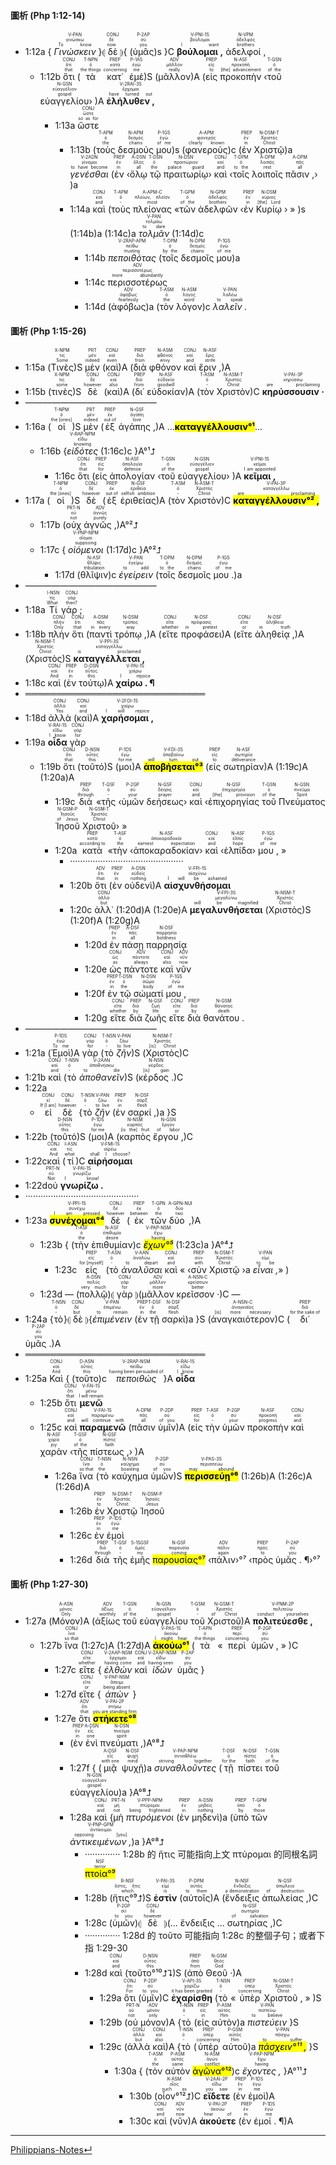 #### 圖析 (Php 1:12-14)
- <rt>1:12a</rt> { <RUBY><ruby><ruby><em>Γινώσκειν</em><rt>To know</rt></ruby><rt>γινώσκω</rt></ruby><rt>V-PAN</rt></RUBY> }⦇ <RUBY><ruby><ruby>δὲ<rt>now</rt></ruby><rt>δέ</rt></ruby><rt>CONJ</rt></RUBY> ⦈{ (<RUBY><ruby><ruby>ὑμᾶς<rt>you</rt></ruby><rt>σύ</rt></ruby><rt>P-2AP</rt></RUBY>)s }C <RUBY><ruby><ruby><strong>βούλομαι ,</strong><rt>I want</rt></ruby><rt>βούλομαι</rt></ruby><rt>V-PNI-1S</rt></RUBY> <RUBY><ruby><ruby>ἀδελφοί ,<rt>brothers</rt></ruby><rt>ἀδελφός</rt></ruby><rt>N-VPM</rt></RUBY> 
	- <rt>1:12b</rt> <RUBY><ruby><ruby>ὅτι<rt>that</rt></ruby><rt>ὅτι</rt></ruby><rt>CONJ</rt></RUBY> (<RUBY><ruby><ruby>τὰ<rt>the things</rt></ruby><rt>ὁ</rt></ruby><rt>T-NPN</rt></RUBY> <RUBY><ruby><ruby>κατ᾽<rt>concerning</rt></ruby><rt>κατά</rt></ruby><rt>PREP</rt></RUBY> <RUBY><ruby><ruby>ἐμὲ<rt>me</rt></ruby><rt>ἐγώ</rt></ruby><rt>P-1AS</rt></RUBY>)S (<RUBY><ruby><ruby>μᾶλλον<rt>really</rt></ruby><rt>μᾶλλον</rt></ruby><rt>ADV</rt></RUBY>)A (<RUBY><ruby><ruby>εἰς<rt>to</rt></ruby><rt>εἰς</rt></ruby><rt>PREP</rt></RUBY> <RUBY><ruby><ruby>προκοπὴν<rt>[the] advancement</rt></ruby><rt>προκοπή</rt></ruby><rt>N-ASF</rt></RUBY> ‹<RUBY><ruby><ruby>τοῦ<rt>of the</rt></ruby><rt>ὁ</rt></ruby><rt>T-GSN</rt></RUBY> <RUBY><ruby><ruby>εὐαγγελίου<rt>gospel</rt></ruby><rt>εὐαγγέλιον</rt></ruby><rt>N-GSN</rt></RUBY>› )A <RUBY><ruby><ruby><strong>ἐλήλυθεν ,</strong><rt>have turned out</rt></ruby><rt>ἔρχομαι</rt></ruby><rt>V-2RAI-3S</rt></RUBY> 
		- <rt>1:13a</rt> <RUBY><ruby><ruby>ὥστε<rt>so as for</rt></ruby><rt>ὥστε</rt></ruby><rt>CONJ</rt></RUBY> 
			- <rt>1:13b</rt> (<RUBY><ruby><ruby>τοὺς<rt>the</rt></ruby><rt>ὁ</rt></ruby><rt>T-APM</rt></RUBY> <RUBY><ruby><ruby>δεσμούς<rt>chains</rt></ruby><rt>δεσμός</rt></ruby><rt>N-APM</rt></RUBY> <RUBY><ruby><ruby>μου<rt>of me</rt></ruby><rt>ἐγώ</rt></ruby><rt>P-1GS</rt></RUBY>)s (<RUBY><ruby><ruby>φανεροὺς<rt>clearly known</rt></ruby><rt>φανερός</rt></ruby><rt>A-APM</rt></RUBY>)c (<RUBY><ruby><ruby>ἐν<rt>in</rt></ruby><rt>ἐν</rt></ruby><rt>PREP</rt></RUBY> <RUBY><ruby><ruby>Χριστῷ<rt>Christ</rt></ruby><rt>Χριστός</rt></ruby><rt>N-DSM-T</rt></RUBY>)a <RUBY><ruby><ruby><em>γενέσθαι</em><rt>to have become</rt></ruby><rt>γίνομαι</rt></ruby><rt>V-2ADN</rt></RUBY> (<RUBY><ruby><ruby>ἐν<rt>in</rt></ruby><rt>ἐν</rt></ruby><rt>PREP</rt></RUBY> ‹<RUBY><ruby><ruby>ὅλῳ<rt>all</rt></ruby><rt>ὅλος</rt></ruby><rt>A-DSN</rt></RUBY> <RUBY><ruby><ruby>τῷ<rt>the</rt></ruby><rt>ὁ</rt></ruby><rt>T-DSN</rt></RUBY> <RUBY><ruby><ruby>πραιτωρίῳ<rt>palace guard</rt></ruby><rt>πραιτώριον</rt></ruby><rt>N-DSN</rt></RUBY>› <RUBY><ruby><ruby>καὶ<rt>and</rt></ruby><rt>καί</rt></ruby><rt>CONJ</rt></RUBY> ‹<RUBY><ruby><ruby>τοῖς<rt>to the</rt></ruby><rt>ὁ</rt></ruby><rt>T-DPM</rt></RUBY> <RUBY><ruby><ruby>λοιποῖς<rt>rest</rt></ruby><rt>λοιπός</rt></ruby><rt>A-DPM</rt></RUBY> <RUBY><ruby><ruby>πᾶσιν ,<rt>all</rt></ruby><rt>πᾶς</rt></ruby><rt>A-DPM</rt></RUBY>› )a
			- <rt>1:14a</rt> <RUBY><ruby><ruby>καὶ<rt>and</rt></ruby><rt>καί</rt></ruby><rt>CONJ</rt></RUBY> (<RUBY><ruby><ruby>τοὺς<rt>-</rt></ruby><rt>ὁ</rt></ruby><rt>T-APM</rt></RUBY> <RUBY><ruby><ruby>πλείονας<rt>most</rt></ruby><rt>πλείων, πλεῖον</rt></ruby><rt>A-APM-C</rt></RUBY> «<RUBY><ruby><ruby>τῶν<rt>of the</rt></ruby><rt>ὁ</rt></ruby><rt>T-GPM</rt></RUBY> <RUBY><ruby><ruby>ἀδελφῶν<rt>brothers</rt></ruby><rt>ἀδελφός</rt></ruby><rt>N-GPM</rt></RUBY> ‹<RUBY><ruby><ruby>ἐν<rt>in</rt></ruby><rt>ἐν</rt></ruby><rt>PREP</rt></RUBY> <RUBY><ruby><ruby>Κυρίῳ<rt>[the] Lord</rt></ruby><rt>κύριος</rt></ruby><rt>N-DSM</rt></RUBY> › » )s (<rt>1:14b</rt>)a (<rt>1:14c</rt>)a <RUBY><ruby><ruby><em>τολμᾶν</em><rt>to dare</rt></ruby><rt>τολμάω</rt></ruby><rt>V-PAN</rt></RUBY> (<rt>1:14d</rt>)c
				- <rt>1:14b</rt> <RUBY><ruby><ruby><em>πεποιθότας</em><rt>trusting</rt></ruby><rt>πείθω</rt></ruby><rt>V-2RAP-APM</rt></RUBY> (<RUBY><ruby><ruby>τοῖς<rt>by the</rt></ruby><rt>ὁ</rt></ruby><rt>T-DPM</rt></RUBY> <RUBY><ruby><ruby>δεσμοῖς<rt>chains</rt></ruby><rt>δεσμός</rt></ruby><rt>N-DPM</rt></RUBY> <RUBY><ruby><ruby>μου<rt>of me</rt></ruby><rt>ἐγώ</rt></ruby><rt>P-1GS</rt></RUBY>)a
				- <rt>1:14c</rt> <RUBY><ruby><ruby>περισσοτέρως<rt>more abundantly</rt></ruby><rt>περισσοτέρως</rt></ruby><rt>ADV</rt></RUBY>
				- <rt>1:14d</rt> (<RUBY><ruby><ruby>ἀφόβως<rt>fearlessly</rt></ruby><rt>ἀφόβως</rt></ruby><rt>ADV</rt></RUBY>)a (<RUBY><ruby><ruby>τὸν<rt>the</rt></ruby><rt>ὁ</rt></ruby><rt>T-ASM</rt></RUBY> <RUBY><ruby><ruby>λόγον<rt>word</rt></ruby><rt>λόγος</rt></ruby><rt>N-ASM</rt></RUBY>)c <RUBY><ruby><ruby><em>λαλεῖν .</em><rt>to speak</rt></ruby><rt>λαλέω</rt></ruby><rt>V-PAN</rt></RUBY>

#### 圖析 (Php 1:15-26)

- <rt>1:15a</rt> (<RUBY><ruby><ruby>Τινὲς<rt>Some</rt></ruby><rt>τις</rt></ruby><rt>X-NPM</rt></RUBY>)S <RUBY><ruby><ruby>μὲν<rt>indeed</rt></ruby><rt>μέν</rt></ruby><rt>PRT</rt></RUBY> (<RUBY><ruby><ruby>καὶ<rt>even</rt></ruby><rt>καί</rt></ruby><rt>CONJ</rt></RUBY>)A (<RUBY><ruby><ruby>διὰ<rt>from</rt></ruby><rt>διά</rt></ruby><rt>PREP</rt></RUBY> <RUBY><ruby><ruby>φθόνον<rt>envy</rt></ruby><rt>φθόνος</rt></ruby><rt>N-ASM</rt></RUBY> <RUBY><ruby><ruby>καὶ<rt>and</rt></ruby><rt>καί</rt></ruby><rt>CONJ</rt></RUBY> <RUBY><ruby><ruby>ἔριν ,<rt>strife</rt></ruby><rt>ἔρις</rt></ruby><rt>N-ASF</rt></RUBY>)A 
- <rt>1:15b</rt> (<RUBY><ruby><ruby>τινὲς<rt>some</rt></ruby><rt>τις</rt></ruby><rt>X-NPM</rt></RUBY>)S <RUBY><ruby><ruby>δὲ<rt>however</rt></ruby><rt>δέ</rt></ruby><rt>CONJ</rt></RUBY> (<RUBY><ruby><ruby>καὶ<rt>also</rt></ruby><rt>καί</rt></ruby><rt>CONJ</rt></RUBY>)A (<RUBY><ruby><ruby>δι᾽<rt>from</rt></ruby><rt>διά</rt></ruby><rt>PREP</rt></RUBY> <RUBY><ruby><ruby>εὐδοκίαν<rt>goodwill</rt></ruby><rt>εὐδοκία</rt></ruby><rt>N-ASF</rt></RUBY>)A (<RUBY><ruby><ruby>τὸν<rt>-</rt></ruby><rt>ὁ</rt></ruby><rt>T-ASM</rt></RUBY> <RUBY><ruby><ruby>Χριστὸν<rt>Christ</rt></ruby><rt>Χριστός</rt></ruby><rt>N-ASM-T</rt></RUBY>)C <RUBY><ruby><ruby><strong>κηρύσσουσιν ·</strong><rt>are proclaiming</rt></ruby><rt>κηρύσσω</rt></ruby><rt>V-PAI-3P</rt></RUBY> 
- ———————————————
- <rt>1:16a</rt> (<RUBY><ruby><ruby>οἱ<rt>the [ones]</rt></ruby><rt>ὁ</rt></ruby><rt>T-NPM</rt></RUBY>)S <RUBY><ruby><ruby>μὲν<rt>indeed</rt></ruby><rt>μέν</rt></ruby><rt>PRT</rt></RUBY> (<RUBY><ruby><ruby>ἐξ<rt>out of</rt></ruby><rt>ἐκ</rt></ruby><rt>PREP</rt></RUBY> <RUBY><ruby><ruby>ἀγάπης ,<rt>love</rt></ruby><rt>ἀγάπη</rt></ruby><rt>N-GSF</rt></RUBY>)A ...<mark>**καταγγέλλουσιν°¹**</mark>...
	- <rt>1:16b</rt> {<RUBY><ruby><ruby><em>εἰδότες</em><rt>knowing</rt></ruby><rt>εἴδω</rt></ruby><rt>V-RAP-NPM</rt></RUBY> (<rt>1:16c</rt>)c }A°¹⮥
		- <rt>1:16c</rt> <RUBY><ruby><ruby>ὅτι<rt>that</rt></ruby><rt>ὅτι</rt></ruby><rt>CONJ</rt></RUBY> (<RUBY><ruby><ruby>εἰς<rt>for</rt></ruby><rt>εἰς</rt></ruby><rt>PREP</rt></RUBY> <RUBY><ruby><ruby>ἀπολογίαν<rt>defense</rt></ruby><rt>ἀπολογία</rt></ruby><rt>N-ASF</rt></RUBY> ‹<RUBY><ruby><ruby>τοῦ<rt>of the</rt></ruby><rt>ὁ</rt></ruby><rt>T-GSN</rt></RUBY> <RUBY><ruby><ruby>εὐαγγελίου<rt>gospel</rt></ruby><rt>εὐαγγέλιον</rt></ruby><rt>N-GSN</rt></RUBY>› )A <RUBY><ruby><ruby><strong>κεῖμαι ,</strong><rt>I am appointed</rt></ruby><rt>κεῖμαι</rt></ruby><rt>V-PNI-1S</rt></RUBY> 
- <rt>1:17a</rt> (<RUBY><ruby><ruby>οἱ<rt>the [ones]</rt></ruby><rt>ὁ</rt></ruby><rt>T-NPM</rt></RUBY>)S <RUBY><ruby><ruby>δὲ<rt>however</rt></ruby><rt>δέ</rt></ruby><rt>CONJ</rt></RUBY> (<RUBY><ruby><ruby>ἐξ<rt>out of</rt></ruby><rt>ἐκ</rt></ruby><rt>PREP</rt></RUBY> <RUBY><ruby><ruby>ἐριθείας<rt>selfish ambition</rt></ruby><rt>ἐριθεία</rt></ruby><rt>N-GSF</rt></RUBY>)A (<RUBY><ruby><ruby>τὸν<rt>-</rt></ruby><rt>ὁ</rt></ruby><rt>T-ASM</rt></RUBY> <RUBY><ruby><ruby>Χριστὸν<rt>Christ</rt></ruby><rt>Χριστός</rt></ruby><rt>N-ASM-T</rt></RUBY>)C <RUBY><ruby><ruby><mark><strong>καταγγέλλουσιν°² ,</strong></mark><rt>are proclaiming</rt></ruby><rt>καταγγέλλω</rt></ruby><rt>V-PAI-3P</rt></RUBY> 
	- <rt>1:17b</rt> (<RUBY><ruby><ruby>οὐχ<rt>not</rt></ruby><rt>οὐ</rt></ruby><rt>PRT-N</rt></RUBY> <RUBY><ruby><ruby>ἁγνῶς ,<rt>purely</rt></ruby><rt>ἁγνῶς</rt></ruby><rt>ADV</rt></RUBY>)A°²⮥
	- <rt>1:17c</rt> { <RUBY><ruby><ruby><em>οἰόμενοι</em><rt>supposing</rt></ruby><rt>οἴομαι</rt></ruby><rt>V-PNP-NPM</rt></RUBY> (<rt>1:17d</rt>)c }A°²⮥
		- <rt>1:17d</rt> (<RUBY><ruby><ruby>θλῖψιν<rt>tribulation</rt></ruby><rt>θλῖψις</rt></ruby><rt>N-ASF</rt></RUBY>)c <RUBY><ruby><ruby><em>ἐγείρειν</em><rt>to add</rt></ruby><rt>ἐγείρω</rt></ruby><rt>V-PAN</rt></RUBY> (<RUBY><ruby><ruby>τοῖς<rt>to the</rt></ruby><rt>ὁ</rt></ruby><rt>T-DPM</rt></RUBY> <RUBY><ruby><ruby>δεσμοῖς<rt>chains</rt></ruby><rt>δεσμός</rt></ruby><rt>N-DPM</rt></RUBY> <RUBY><ruby><ruby>μου .<rt>of me</rt></ruby><rt>ἐγώ</rt></ruby><rt>P-1GS</rt></RUBY>)a
- ———————————————
- <rt>1:18a</rt> <RUBY><ruby><ruby>Τί<rt>What</rt></ruby><rt>τίς</rt></ruby><rt>I-NSN</rt></RUBY> <RUBY><ruby><ruby>γάρ ;<rt>then?</rt></ruby><rt>γάρ</rt></ruby><rt>CONJ</rt></RUBY> 
- <rt>1:18b</rt> <RUBY><ruby><ruby>πλὴν<rt>Only</rt></ruby><rt>πλήν</rt></ruby><rt>CONJ</rt></RUBY> <RUBY><ruby><ruby>ὅτι<rt>that</rt></ruby><rt>ὅτι</rt></ruby><rt>CONJ</rt></RUBY> (<RUBY><ruby><ruby>παντὶ<rt>in every</rt></ruby><rt>πᾶς</rt></ruby><rt>A-DSM</rt></RUBY> <RUBY><ruby><ruby>τρόπῳ ,<rt>way</rt></ruby><rt>τρόπος</rt></ruby><rt>N-DSM</rt></RUBY>)A (<RUBY><ruby><ruby>εἴτε<rt>whether</rt></ruby><rt>εἴτε</rt></ruby><rt>CONJ</rt></RUBY> <RUBY><ruby><ruby>προφάσει<rt>in pretext</rt></ruby><rt>πρόφασις</rt></ruby><rt>N-DSF</rt></RUBY>)A (<RUBY><ruby><ruby>εἴτε<rt>or</rt></ruby><rt>εἴτε</rt></ruby><rt>CONJ</rt></RUBY> <RUBY><ruby><ruby>ἀληθείᾳ ,<rt>in truth</rt></ruby><rt>ἀλήθεια</rt></ruby><rt>N-DSF</rt></RUBY>)A (<RUBY><ruby><ruby>Χριστὸς<rt>Christ</rt></ruby><rt>Χριστός</rt></ruby><rt>N-NSM-T</rt></RUBY>)S <RUBY><ruby><ruby><strong>καταγγέλλεται ,</strong><rt>is proclaimed</rt></ruby><rt>καταγγέλλω</rt></ruby><rt>V-PPI-3S</rt></RUBY> 
- <rt>1:18c</rt> <RUBY><ruby><ruby>καὶ<rt>And</rt></ruby><rt>καί</rt></ruby><rt>CONJ</rt></RUBY> (<RUBY><ruby><ruby>ἐν<rt>in</rt></ruby><rt>ἐν</rt></ruby><rt>PREP</rt></RUBY> <RUBY><ruby><ruby>τούτῳ<rt>this</rt></ruby><rt>οὗτος</rt></ruby><rt>D-DSN</rt></RUBY>)A <RUBY><ruby><ruby><strong>χαίρω . ¶</strong><rt>I rejoice</rt></ruby><rt>χαίρω</rt></ruby><rt>V-PAI-1S</rt></RUBY>
- ═════════════════════════════
- <rt>1:18d</rt> <RUBY><ruby><ruby>ἀλλὰ<rt>Yes</rt></ruby><rt>ἀλλά</rt></ruby><rt>CONJ</rt></RUBY> (<RUBY><ruby><ruby>καὶ<rt>and</rt></ruby><rt>καί</rt></ruby><rt>CONJ</rt></RUBY>)A <RUBY><ruby><ruby><strong>χαρήσομαι ,</strong><rt>I will rejoice</rt></ruby><rt>χαίρω</rt></ruby><rt>V-2FOI-1S</rt></RUBY> 
- <rt>1:19a</rt> <RUBY><ruby><ruby><strong>οἶδα</strong><rt>I know</rt></ruby><rt>εἴδω</rt></ruby><rt>V-RAI-1S</rt></RUBY> <RUBY><ruby><ruby>γὰρ<rt>for</rt></ruby><rt>γάρ</rt></ruby><rt>CONJ</rt></RUBY> 
	- <rt>1:19b</rt> <RUBY><ruby><ruby>ὅτι<rt>that</rt></ruby><rt>ὅτι</rt></ruby><rt>CONJ</rt></RUBY> (<RUBY><ruby><ruby>τοῦτό<rt>this</rt></ruby><rt>οὗτος</rt></ruby><rt>D-NSN</rt></RUBY>)S (<RUBY><ruby><ruby>μοι<rt>for me</rt></ruby><rt>ἐγώ</rt></ruby><rt>P-1DS</rt></RUBY>)A <RUBY><ruby><ruby><mark><strong>ἀποβήσεται°³</strong></mark><rt>will turn out</rt></ruby><rt>ἀποβαίνω</rt></ruby><rt>V-FDI-3S</rt></RUBY> (<RUBY><ruby><ruby>εἰς<rt>to</rt></ruby><rt>εἰς</rt></ruby><rt>PREP</rt></RUBY> <RUBY><ruby><ruby>σωτηρίαν<rt>deliverance</rt></ruby><rt>σωτηρία</rt></ruby><rt>N-ASF</rt></RUBY>)A (<rt>1:19c</rt>)A (<rt>1:20a</rt>)A
		- <rt>1:19c</rt> <RUBY><ruby><ruby>διὰ<rt>through</rt></ruby><rt>διά</rt></ruby><rt>PREP</rt></RUBY> «<RUBY><ruby><ruby>τῆς<rt>-</rt></ruby><rt>ὁ</rt></ruby><rt>T-GSF</rt></RUBY> ‹<RUBY><ruby><ruby>ὑμῶν<rt>your</rt></ruby><rt>σύ</rt></ruby><rt>P-2GP</rt></RUBY> <RUBY><ruby><ruby>δεήσεως<rt>prayer</rt></ruby><rt>δέησις</rt></ruby><rt>N-GSF</rt></RUBY>› <RUBY><ruby><ruby>καὶ<rt>and</rt></ruby><rt>καί</rt></ruby><rt>CONJ</rt></RUBY> ‹<RUBY><ruby><ruby>ἐπιχορηγίας<rt>[the] provision</rt></ruby><rt>ἐπιχορηγία</rt></ruby><rt>N-GSF</rt></RUBY> <RUBY><ruby><ruby>τοῦ<rt>of the</rt></ruby><rt>ὁ</rt></ruby><rt>T-GSN</rt></RUBY> <RUBY><ruby><ruby>Πνεύματος<rt>Spirit</rt></ruby><rt>πνεῦμα</rt></ruby><rt>N-GSN</rt></RUBY> <RUBY><ruby><ruby>Ἰησοῦ<rt>of Jesus</rt></ruby><rt>Ἰησοῦς</rt></ruby><rt>N-GSM-P</rt></RUBY> <RUBY><ruby><ruby>Χριστοῦ<rt>Christ</rt></ruby><rt>Χριστός</rt></ruby><rt>N-GSM-T</rt></RUBY>› »
		- <rt>1:20a</rt> <RUBY><ruby><ruby>κατὰ<rt>according to</rt></ruby><rt>κατά</rt></ruby><rt>PREP</rt></RUBY> «<RUBY><ruby><ruby>τὴν<rt>the</rt></ruby><rt>ὁ</rt></ruby><rt>T-ASF</rt></RUBY> ‹<RUBY><ruby><ruby>ἀποκαραδοκίαν<rt>earnest expectation</rt></ruby><rt>ἀποκαραδοκία</rt></ruby><rt>N-ASF</rt></RUBY>› <RUBY><ruby><ruby>καὶ<rt>and</rt></ruby><rt>καί</rt></ruby><rt>CONJ</rt></RUBY> ‹<RUBY><ruby><ruby>ἐλπίδα<rt>hope</rt></ruby><rt>ἐλπίς</rt></ruby><rt>N-ASF</rt></RUBY>› <RUBY><ruby><ruby>μου ,<rt>of me</rt></ruby><rt>ἐγώ</rt></ruby><rt>P-1GS</rt></RUBY> »
			- ·············································
			- <rt>1:20b</rt> <RUBY><ruby><ruby>ὅτι<rt>that</rt></ruby><rt>ὅτι</rt></ruby><rt>ADV</rt></RUBY> (<RUBY><ruby><ruby>ἐν<rt>in</rt></ruby><rt>ἐν</rt></ruby><rt>PREP</rt></RUBY> <RUBY><ruby><ruby>οὐδενὶ<rt>nothing</rt></ruby><rt>οὐδείς</rt></ruby><rt>A-DSN</rt></RUBY>)A <RUBY><ruby><ruby><strong>αἰσχυνθήσομαι</strong><rt>I will be ashamed</rt></ruby><rt>αἰσχύνω</rt></ruby><rt>V-FPI-1S</rt></RUBY>
			- <rt>1:20c</rt> <RUBY><ruby><ruby>ἀλλ᾽<rt>but</rt></ruby><rt>ἀλλά</rt></ruby><rt>CONJ</rt></RUBY> (<rt>1:20d</rt>)A (<rt>1:20e</rt>)A <RUBY><ruby><ruby><strong>μεγαλυνθήσεται</strong><rt>will be magnified</rt></ruby><rt>μεγαλύνω</rt></ruby><rt>V-FPI-3S</rt></RUBY> (<RUBY><ruby><ruby>Χριστὸς<rt>Christ</rt></ruby><rt>Χριστός</rt></ruby><rt>N-NSM-T</rt></RUBY>)S (<rt>1:20f</rt>)A (<rt>1:20g</rt>)A
				- <rt>1:20d</rt> <RUBY><ruby><ruby>ἐν<rt>in</rt></ruby><rt>ἐν</rt></ruby><rt>PREP</rt></RUBY> <RUBY><ruby><ruby>πάσῃ<rt>all</rt></ruby><rt>πᾶς</rt></ruby><rt>A-DSF</rt></RUBY> <RUBY><ruby><ruby>παρρησίᾳ<rt>boldness</rt></ruby><rt>παρρησία</rt></ruby><rt>N-DSF</rt></RUBY>
				- <rt>1:20e</rt> <RUBY><ruby><ruby>ὡς<rt>as</rt></ruby><rt>ὡς</rt></ruby><rt>CONJ</rt></RUBY> <RUBY><ruby><ruby>πάντοτε<rt>always</rt></ruby><rt>πάντοτε</rt></ruby><rt>ADV</rt></RUBY> <RUBY><ruby><ruby>καὶ<rt>also</rt></ruby><rt>καί</rt></ruby><rt>CONJ</rt></RUBY> <RUBY><ruby><ruby>νῦν<rt>now</rt></ruby><rt>νῦν</rt></ruby><rt>ADV</rt></RUBY>
				- <rt>1:20f</rt> <RUBY><ruby><ruby>ἐν<rt>in</rt></ruby><rt>ἐν</rt></ruby><rt>PREP</rt></RUBY> <RUBY><ruby><ruby>τῷ<rt>the</rt></ruby><rt>ὁ</rt></ruby><rt>T-DSN</rt></RUBY> <RUBY><ruby><ruby>σώματί<rt>body</rt></ruby><rt>σῶμα</rt></ruby><rt>N-DSN</rt></RUBY> <RUBY><ruby><ruby>μου ,<rt>of me</rt></ruby><rt>ἐγώ</rt></ruby><rt>P-1GS</rt></RUBY>
				- <rt>1:20g</rt> <RUBY><ruby><ruby>εἴτε<rt>whether</rt></ruby><rt>εἴτε</rt></ruby><rt>CONJ</rt></RUBY> <RUBY><ruby><ruby>διὰ<rt>by</rt></ruby><rt>διά</rt></ruby><rt>PREP</rt></RUBY> <RUBY><ruby><ruby>ζωῆς<rt>life</rt></ruby><rt>ζωή</rt></ruby><rt>N-GSF</rt></RUBY> <RUBY><ruby><ruby>εἴτε<rt>or</rt></ruby><rt>εἴτε</rt></ruby><rt>CONJ</rt></RUBY> <RUBY><ruby><ruby>διὰ<rt>by</rt></ruby><rt>διά</rt></ruby><rt>PREP</rt></RUBY> <RUBY><ruby><ruby>θανάτου .<rt>death</rt></ruby><rt>θάνατος</rt></ruby><rt>N-GSM</rt></RUBY>
- ———————————————
- <rt>1:21a</rt> (<RUBY><ruby><ruby>Ἐμοὶ<rt>To me</rt></ruby><rt>ἐγώ</rt></ruby><rt>P-1DS</rt></RUBY>)A <RUBY><ruby><ruby>γὰρ<rt>for</rt></ruby><rt>γάρ</rt></ruby><rt>CONJ</rt></RUBY> (<RUBY><ruby><ruby>τὸ<rt>-</rt></ruby><rt>ὁ</rt></ruby><rt>T-NSN</rt></RUBY> <RUBY><ruby><ruby><em>ζῆν</em><rt>to live</rt></ruby><rt>ζάω</rt></ruby><rt>V-PAN</rt></RUBY>)S  (<RUBY><ruby><ruby>Χριστὸς<rt>[is] Christ</rt></ruby><rt>Χριστός</rt></ruby><rt>N-NSM-T</rt></RUBY>)C
- <rt>1:21b</rt> <RUBY><ruby><ruby>καὶ<rt>and</rt></ruby><rt>καί</rt></ruby><rt>CONJ</rt></RUBY> (<RUBY><ruby><ruby>τὸ<rt>-</rt></ruby><rt>ὁ</rt></ruby><rt>T-NSN</rt></RUBY> <RUBY><ruby><ruby><em>ἀποθανεῖν</em><rt>to die</rt></ruby><rt>ἀποθνήσκω</rt></ruby><rt>V-2AAN</rt></RUBY>)S  (<RUBY><ruby><ruby>κέρδος .<rt>[is] gain</rt></ruby><rt>κέρδος</rt></ruby><rt>N-NSN</rt></RUBY>)C 
- <rt>1:22a</rt> 
	- <RUBY><ruby><ruby>εἰ<rt>If [I am]</rt></ruby><rt>εἰ</rt></ruby><rt>CONJ</rt></RUBY> <RUBY><ruby><ruby>δὲ<rt>however</rt></ruby><rt>δέ</rt></ruby><rt>CONJ</rt></RUBY> {<RUBY><ruby><ruby>τὸ<rt>-</rt></ruby><rt>ὁ</rt></ruby><rt>T-NSN</rt></RUBY> <RUBY><ruby><ruby><em>ζῆν</em><rt>to live</rt></ruby><rt>ζάω</rt></ruby><rt>V-PAN</rt></RUBY> (<RUBY><ruby><ruby>ἐν<rt>in</rt></ruby><rt>ἐν</rt></ruby><rt>PREP</rt></RUBY> <RUBY><ruby><ruby>σαρκί ,<rt>flesh</rt></ruby><rt>σάρξ</rt></ruby><rt>N-DSF</rt></RUBY>)a }S
- <rt>1:22b</rt> (<RUBY><ruby><ruby>τοῦτό<rt>this</rt></ruby><rt>οὗτος</rt></ruby><rt>D-NSN</rt></RUBY>)S (<RUBY><ruby><ruby>μοι<rt>for me</rt></ruby><rt>ἐγώ</rt></ruby><rt>P-1DS</rt></RUBY>)A  (<RUBY><ruby><ruby>καρπὸς<rt>[is the] fruit</rt></ruby><rt>καρπός</rt></ruby><rt>N-NSM</rt></RUBY> <RUBY><ruby><ruby>ἔργου ,<rt>of labor</rt></ruby><rt>ἔργον</rt></ruby><rt>N-GSN</rt></RUBY>)C
- <rt>1:22c</rt><RUBY><ruby><ruby>καὶ<rt>And</rt></ruby><rt>καί</rt></ruby><rt>CONJ</rt></RUBY> (<RUBY><ruby><ruby>τί<rt>what</rt></ruby><rt>τίς</rt></ruby><rt>I-ASN</rt></RUBY>)C <RUBY><ruby><ruby><strong>αἱρήσομαι</strong><rt>shall I choose?</rt></ruby><rt>αἱρέω</rt></ruby><rt>V-FMI-1S</rt></RUBY> 
- <rt>1:22d</rt><RUBY><ruby><ruby>οὐ<rt>Not</rt></ruby><rt>οὐ</rt></ruby><rt>PRT-N</rt></RUBY> <RUBY><ruby><ruby><strong>γνωρίζω .</strong><rt>I know!</rt></ruby><rt>γνωρίζω</rt></ruby><rt>V-PAI-1S</rt></RUBY> 
- ·············································
- <rt>1:23a</rt> <RUBY><ruby><ruby><mark><strong>συνέχομαι°⁴</strong></mark><rt>I am pressed</rt></ruby><rt>συνέχω</rt></ruby><rt>V-PPI-1S</rt></RUBY> <RUBY><ruby><ruby>δὲ<rt>however</rt></ruby><rt>δέ</rt></ruby><rt>CONJ</rt></RUBY> (<RUBY><ruby><ruby>ἐκ<rt>between</rt></ruby><rt>ἐκ</rt></ruby><rt>PREP</rt></RUBY> <RUBY><ruby><ruby>τῶν<rt>the</rt></ruby><rt>ὁ</rt></ruby><rt>T-GPN</rt></RUBY> <RUBY><ruby><ruby>δύο ,<rt>two</rt></ruby><rt>δύο</rt></ruby><rt>A-GPN-NUI</rt></RUBY>)A 
	- <rt>1:23b</rt> { (<RUBY><ruby><ruby>τὴν<rt>the</rt></ruby><rt>ὁ</rt></ruby><rt>T-ASF</rt></RUBY> <RUBY><ruby><ruby>ἐπιθυμίαν<rt>desire</rt></ruby><rt>ἐπιθυμία</rt></ruby><rt>N-ASF</rt></RUBY>)c <RUBY><ruby><ruby><mark><em>ἔχων°⁵</em></mark><rt>having</rt></ruby><rt>ἔχω</rt></ruby><rt>V-PAP-NSM</rt></RUBY> (<rt>1:23c</rt>)a }A°⁴⮥
		- <rt>1:23c</rt> <RUBY><ruby><ruby>εἰς<rt>for [myself]</rt></ruby><rt>εἰς</rt></ruby><rt>PREP</rt></RUBY> (<RUBY><ruby><ruby>τὸ<rt>-</rt></ruby><rt>ὁ</rt></ruby><rt>T-ASN</rt></RUBY> <RUBY><ruby><ruby><em>ἀναλῦσαι</em><rt>to depart</rt></ruby><rt>ἀναλύω</rt></ruby><rt>V-AAN</rt></RUBY> <RUBY><ruby><ruby>καὶ<rt>and</rt></ruby><rt>καί</rt></ruby><rt>CONJ</rt></RUBY> « ‹<RUBY><ruby><ruby>σὺν<rt>with</rt></ruby><rt>σύν</rt></ruby><rt>PREP</rt></RUBY> <RUBY><ruby><ruby>Χριστῷ<rt>Christ</rt></ruby><rt>Χριστός</rt></ruby><rt>N-DSM-T</rt></RUBY> ›a <RUBY><ruby><ruby><em>εἶναι ,</em><rt>to be</rt></ruby><rt>εἰμί</rt></ruby><rt>V-PAN</rt></RUBY>» )
	- <rt>1:23d</rt> — (<RUBY><ruby><ruby>πολλῷ<rt>very much</rt></ruby><rt>πολύς</rt></ruby><rt>A-DSN</rt></RUBY>)⦇ <RUBY><ruby><ruby>γὰρ<rt>for</rt></ruby><rt>γάρ</rt></ruby><rt>CONJ</rt></RUBY> ⦈(<RUBY><ruby><ruby>μᾶλλον<rt>more</rt></ruby><rt>μᾶλλον</rt></ruby><rt>ADV</rt></RUBY> <RUBY><ruby><ruby>κρεῖσσον ·<rt>better</rt></ruby><rt>κρείσσων</rt></ruby><rt>A-NSN-C</rt></RUBY>)C —
- <rt>1:24a</rt> {<RUBY><ruby><ruby>τὸ<rt>-</rt></ruby><rt>ὁ</rt></ruby><rt>T-NSN</rt></RUBY>}⦇ <RUBY><ruby><ruby>δὲ<rt>but</rt></ruby><rt>δέ</rt></ruby><rt>CONJ</rt></RUBY> ⦈{<RUBY><ruby><ruby><em>ἐπιμένειν</em><rt>to remain</rt></ruby><rt>ἐπιμένω</rt></ruby><rt>V-PAN</rt></RUBY> (<RUBY><ruby><ruby>ἐν<rt>in</rt></ruby><rt>ἐν</rt></ruby><rt>PREP</rt></RUBY> <RUBY><ruby><ruby>τῇ<rt>the</rt></ruby><rt>ὁ</rt></ruby><rt>T-DSF</rt></RUBY> <RUBY><ruby><ruby>σαρκὶ<rt>flesh</rt></ruby><rt>σάρξ</rt></ruby><rt>N-DSF</rt></RUBY>)a }S (<RUBY><ruby><ruby>ἀναγκαιότερον<rt>[is] more necessary</rt></ruby><rt>ἀναγκαῖος</rt></ruby><rt>A-NSN-C</rt></RUBY>)C (<RUBY><ruby><ruby>δι᾽<rt>for the sake of</rt></ruby><rt>διά</rt></ruby><rt>PREP</rt></RUBY> <RUBY><ruby><ruby>ὑμᾶς .<rt>you</rt></ruby><rt>σύ</rt></ruby><rt>P-2AP</rt></RUBY>)A
- ═════════════════════════════ 
- <rt>1:25a</rt> <RUBY><ruby><ruby>Καὶ<rt>And</rt></ruby><rt>καί</rt></ruby><rt>CONJ</rt></RUBY> { (<RUBY><ruby><ruby>τοῦτο<rt>this</rt></ruby><rt>οὗτος</rt></ruby><rt>D-ASN</rt></RUBY>)c  <RUBY><ruby><ruby><em>πεποιθὼς</em><rt>having been persuaded of</rt></ruby><rt>πείθω</rt></ruby><rt>V-2RAP-NSM</rt></RUBY>}A <RUBY><ruby><ruby><strong>οἶδα</strong><rt>I know</rt></ruby><rt>εἴδω</rt></ruby><rt>V-RAI-1S</rt></RUBY> 
	- <rt>1:25b</rt> <RUBY><ruby><ruby>ὅτι<rt>that</rt></ruby><rt>ὅτι</rt></ruby><rt>CONJ</rt></RUBY> <RUBY><ruby><ruby><strong>μενῶ</strong><rt>I will remain</rt></ruby><rt>μένω</rt></ruby><rt>V-FAI-1S</rt></RUBY> 
	- <rt>1:25c</rt> <RUBY><ruby><ruby>καὶ<rt>and</rt></ruby><rt>καί</rt></ruby><rt>CONJ</rt></RUBY> <RUBY><ruby><ruby><strong>παραμενῶ</strong><rt>will continue with</rt></ruby><rt>παραμένω</rt></ruby><rt>V-FAI-1S</rt></RUBY> (<RUBY><ruby><ruby>πᾶσιν<rt>all</rt></ruby><rt>πᾶς</rt></ruby><rt>A-DPM</rt></RUBY> <RUBY><ruby><ruby>ὑμῖν<rt>of you</rt></ruby><rt>σύ</rt></ruby><rt>P-2DP</rt></RUBY>)A (<RUBY><ruby><ruby>εἰς<rt>for</rt></ruby><rt>εἰς</rt></ruby><rt>PREP</rt></RUBY> <RUBY><ruby><ruby>τὴν<rt>-</rt></ruby><rt>ὁ</rt></ruby><rt>T-ASF</rt></RUBY> <RUBY><ruby><ruby>ὑμῶν<rt>your</rt></ruby><rt>σύ</rt></ruby><rt>P-2GP</rt></RUBY> <RUBY><ruby><ruby>προκοπὴν<rt>progress</rt></ruby><rt>προκοπή</rt></ruby><rt>N-ASF</rt></RUBY> <RUBY><ruby><ruby>καὶ<rt>and</rt></ruby><rt>καί</rt></ruby><rt>CONJ</rt></RUBY> <RUBY><ruby><ruby>χαρὰν<rt>joy</rt></ruby><rt>χαρά</rt></ruby><rt>N-ASF</rt></RUBY> ‹<RUBY><ruby><ruby>τῆς<rt>of the</rt></ruby><rt>ὁ</rt></ruby><rt>T-GSF</rt></RUBY> <RUBY><ruby><ruby>πίστεως ,<rt>faith</rt></ruby><rt>πίστις</rt></ruby><rt>N-GSF</rt></RUBY>› )A
		- <rt>1:26a</rt> <RUBY><ruby><ruby>ἵνα<rt>so that</rt></ruby><rt>ἵνα</rt></ruby><rt>CONJ</rt></RUBY> (<RUBY><ruby><ruby>τὸ<rt>the</rt></ruby><rt>ὁ</rt></ruby><rt>T-NSN</rt></RUBY> <RUBY><ruby><ruby>καύχημα<rt>boasting</rt></ruby><rt>καύχημα</rt></ruby><rt>N-NSN</rt></RUBY> <RUBY><ruby><ruby>ὑμῶν<rt>of you</rt></ruby><rt>σύ</rt></ruby><rt>P-2GP</rt></RUBY>)S <RUBY><ruby><ruby><mark><strong>περισσεύῃ°⁶</strong></mark><rt>may abound</rt></ruby><rt>περισσεύω</rt></ruby><rt>V-PAS-3S</rt></RUBY> (<rt>1:26b</rt>)A (<rt>1:26c</rt>)A (<rt>1:26d</rt>)A
			- <rt>1:26b</rt> <RUBY><ruby><ruby>ἐν<rt>to</rt></ruby><rt>ἐν</rt></ruby><rt>PREP</rt></RUBY> <RUBY><ruby><ruby>Χριστῷ<rt>Christ</rt></ruby><rt>Χριστός</rt></ruby><rt>N-DSM-T</rt></RUBY> <RUBY><ruby><ruby>Ἰησοῦ<rt>Jesus</rt></ruby><rt>Ἰησοῦς</rt></ruby><rt>N-DSM-P</rt></RUBY>
			- <rt>1:26c</rt> <RUBY><ruby><ruby>ἐν<rt>in</rt></ruby><rt>ἐν</rt></ruby><rt>PREP</rt></RUBY> <RUBY><ruby><ruby>ἐμοὶ<rt>me</rt></ruby><rt>ἐγώ</rt></ruby><rt>P-1DS</rt></RUBY>
			- <rt>1:26d</rt> <RUBY><ruby><ruby>διὰ<rt>through</rt></ruby><rt>διά</rt></ruby><rt>PREP</rt></RUBY> <RUBY><ruby><ruby>τῆς<rt>-</rt></ruby><rt>ὁ</rt></ruby><rt>T-GSF</rt></RUBY> <RUBY><ruby><ruby>ἐμῆς<rt>my</rt></ruby><rt>ἐμός</rt></ruby><rt>S-1SGSF</rt></RUBY> <RUBY><ruby><ruby><mark>παρουσίας°⁷</mark><rt>coming</rt></ruby><rt>παρουσία</rt></ruby><rt>N-GSF</rt></RUBY> ‹<RUBY><ruby><ruby>πάλιν<rt>again</rt></ruby><rt>πάλιν</rt></ruby><rt>ADV</rt></RUBY>›°⁷ ‹<RUBY><ruby><ruby>πρὸς<rt>to</rt></ruby><rt>πρός</rt></ruby><rt>PREP</rt></RUBY> <RUBY><ruby><ruby>ὑμᾶς . ¶<rt>you</rt></ruby><rt>σύ</rt></ruby><rt>P-2AP</rt></RUBY>›°⁷

#### 圖析 (Php 1:27-30)
- <rt>1:27a</rt> (<RUBY><ruby><ruby>Μόνον<rt>Only</rt></ruby><rt>μόνος</rt></ruby><rt>A-ASN</rt></RUBY>)A (<RUBY><ruby><ruby>ἀξίως<rt>worthily</rt></ruby><rt>ἀξίως</rt></ruby><rt>ADV</rt></RUBY> <RUBY><ruby><ruby>τοῦ<rt>of the</rt></ruby><rt>ὁ</rt></ruby><rt>T-GSN</rt></RUBY> <RUBY><ruby><ruby>εὐαγγελίου<rt>gospel</rt></ruby><rt>εὐαγγέλιον</rt></ruby><rt>N-GSN</rt></RUBY> <RUBY><ruby><ruby>τοῦ<rt>-</rt></ruby><rt>ὁ</rt></ruby><rt>T-GSM</rt></RUBY> <RUBY><ruby><ruby>Χριστοῦ<rt>of Christ</rt></ruby><rt>Χριστός</rt></ruby><rt>N-GSM-T</rt></RUBY>)A <RUBY><ruby><ruby><strong>πολιτεύεσθε ,</strong><rt>conduct yourselves</rt></ruby><rt>πολιτεύω</rt></ruby><rt>V-PNM-2P</rt></RUBY> 
	- <rt>1:27b</rt> <RUBY><ruby><ruby>ἵνα<rt>so that</rt></ruby><rt>ἵνα</rt></ruby><rt>CONJ</rt></RUBY> (<rt>1:27c</rt>)A (<rt>1:27d</rt>)A <RUBY><ruby><ruby><mark><strong>ἀκούω°¹</strong></mark><rt>I might hear</rt></ruby><rt>ἀκούω</rt></ruby><rt>V-PAS-1S</rt></RUBY> (<RUBY><ruby><ruby>τὰ<rt>the things</rt></ruby><rt>ὁ</rt></ruby><rt>T-APN</rt></RUBY> « <RUBY><ruby><ruby>περὶ<rt>concerning</rt></ruby><rt>περί</rt></ruby><rt>PREP</rt></RUBY> <RUBY><ruby><ruby>ὑμῶν ,<rt>you</rt></ruby><rt>σύ</rt></ruby><rt>P-2GP</rt></RUBY> » )C
		- <rt>1:27c</rt> <RUBY><ruby><ruby>εἴτε<rt>whether</rt></ruby><rt>εἴτε</rt></ruby><rt>CONJ</rt></RUBY> { <RUBY><ruby><ruby><em>ἐλθὼν</em><rt>having come</rt></ruby><rt>ἔρχομαι</rt></ruby><rt>V-2AAP-NSM</rt></RUBY> <RUBY><ruby><ruby>καὶ<rt>and</rt></ruby><rt>καί</rt></ruby><rt>CONJ</rt></RUBY> <RUBY><ruby><ruby><em>ἰδὼν</em><rt>having seen</rt></ruby><rt>εἴδω</rt></ruby><rt>V-2AAP-NSM</rt></RUBY> <RUBY><ruby><ruby>ὑμᾶς<rt>you</rt></ruby><rt>σύ</rt></ruby><rt>P-2AP</rt></RUBY> }
		- <rt>1:27d</rt> <RUBY><ruby><ruby>εἴτε<rt>or</rt></ruby><rt>εἴτε</rt></ruby><rt>CONJ</rt></RUBY> { <RUBY><ruby><ruby><em>ἀπὼν</em><rt>being absent</rt></ruby><rt>ἄπειμι</rt></ruby><rt>V-PAP-NSM</rt></RUBY> }
		- <rt>1:27e</rt> <RUBY><ruby><ruby>ὅτι<rt>that</rt></ruby><rt>ὅτι</rt></ruby><rt>ADV</rt></RUBY> <RUBY><ruby><ruby><mark><strong>στήκετε°⁸</strong></mark><rt>you are standing firm</rt></ruby><rt>στήκω</rt></ruby><rt>V-PAI-2P</rt></RUBY> 
			- (<RUBY><ruby><ruby>ἐν<rt>in</rt></ruby><rt>ἐν</rt></ruby><rt>PREP</rt></RUBY> <RUBY><ruby><ruby>ἑνὶ<rt>one</rt></ruby><rt>εἷς</rt></ruby><rt>A-DSN</rt></RUBY> <RUBY><ruby><ruby>πνεύματι ,<rt>spirit</rt></ruby><rt>πνεῦμα</rt></ruby><rt>N-DSN</rt></RUBY>)A°⁸⮥ 
			- <rt>1:27f</rt> { (<RUBY><ruby><ruby>μιᾷ<rt>with one</rt></ruby><rt>εἷς</rt></ruby><rt>A-DSF</rt></RUBY> <RUBY><ruby><ruby>ψυχῇ<rt>mind</rt></ruby><rt>ψυχή</rt></ruby><rt>N-DSF</rt></RUBY>)a <RUBY><ruby><ruby><em>συναθλοῦντες</em><rt>striving together</rt></ruby><rt>συναθλέω</rt></ruby><rt>V-PAP-NPM</rt></RUBY> (<RUBY><ruby><ruby>τῇ<rt>for the</rt></ruby><rt>ὁ</rt></ruby><rt>T-DSF</rt></RUBY> <RUBY><ruby><ruby>πίστει<rt>faith</rt></ruby><rt>πίστις</rt></ruby><rt>N-DSF</rt></RUBY> <RUBY><ruby><ruby>τοῦ<rt>of the</rt></ruby><rt>ὁ</rt></ruby><rt>T-GSN</rt></RUBY> <RUBY><ruby><ruby>εὐαγγελίου<rt>gospel</rt></ruby><rt>εὐαγγέλιον</rt></ruby><rt>N-GSN</rt></RUBY>)a }A°⁸⮥
			- <rt>1:28a</rt> <RUBY><ruby><ruby>καὶ<rt>and</rt></ruby><rt>καί</rt></ruby><rt>CONJ</rt></RUBY> {<RUBY><ruby><ruby>μὴ<rt>not</rt></ruby><rt>μή</rt></ruby><rt>PRT-N</rt></RUBY> <RUBY><ruby><ruby><em>πτυρόμενοι</em><rt>being frightened</rt></ruby><rt>πτύρομαι</rt></ruby><rt>V-PPP-NPM</rt></RUBY> (<RUBY><ruby><ruby>ἐν<rt>in</rt></ruby><rt>ἐν</rt></ruby><rt>PREP</rt></RUBY> <RUBY><ruby><ruby>μηδενὶ<rt>nothing</rt></ruby><rt>μηδείς</rt></ruby><rt>A-DSN</rt></RUBY>)a (<RUBY><ruby><ruby>ὑπὸ<rt>by</rt></ruby><rt>ὑπό</rt></ruby><rt>PREP</rt></RUBY> <RUBY><ruby><ruby>τῶν<rt>those</rt></ruby><rt>ὁ</rt></ruby><rt>T-GPM</rt></RUBY> <RUBY><ruby><ruby><em>ἀντικειμένων ,</em><rt>opposing [you]</rt></ruby><rt>ἀντίκειμαι</rt></ruby><rt>V-PNP-GPM</rt></RUBY>)a }A°⁸⮥ 
				- ·············· <rt>1:28b</rt> 的 ἥτις 可能指向上文 πτύρομαι 的同根名詞 <ruby><ruby><mark>πτοία°⁹</mark><rt>terror</rt></ruby><rt>NSF</rt></ruby>
				- <rt>1:28b</rt> (<RUBY><ruby><ruby>ἥτις°⁹⮥<rt>which</rt></ruby><rt>ὅστις, ἥτις</rt></ruby><rt>R-NSF</rt></RUBY>)S <RUBY><ruby><ruby><strong>ἐστὶν</strong><rt>is</rt></ruby><rt>εἰμί</rt></ruby><rt>V-PAI-3S</rt></RUBY> (<RUBY><ruby><ruby>αὐτοῖς<rt>to them</rt></ruby><rt>αὐτός</rt></ruby><rt>P-DPM</rt></RUBY>)A (<RUBY><ruby><ruby>ἔνδειξις<rt>a demonstration</rt></ruby><rt>ἔνδειξις</rt></ruby><rt>N-NSF</rt></RUBY> <RUBY><ruby><ruby>ἀπωλείας ,<rt>of destruction</rt></ruby><rt>ἀπώλεια</rt></ruby><rt>N-GSF</rt></RUBY>)C 
				- <rt>1:28c</rt> (<RUBY><ruby><ruby>ὑμῶν<rt>to you</rt></ruby><rt>σύ</rt></ruby><rt>P-2GP</rt></RUBY>)⦇ <RUBY><ruby><ruby>δὲ<rt>however</rt></ruby><rt>δέ</rt></ruby><rt>CONJ</rt></RUBY> ⦈(...  ἔνδειξις ... <RUBY><ruby><ruby>σωτηρίας ,<rt>of salvation</rt></ruby><rt>σωτηρία</rt></ruby><rt>N-GSF</rt></RUBY>)C
				- ·············· <rt>1:28d</rt> 的 τοῦτο 可能指向 <rt>1:28c</rt> 的整個子句；或者下指 <rt>1:29-30</rt>
				- <rt>1:28d</rt> <RUBY><ruby><ruby>καὶ<rt>and</rt></ruby><rt>καί</rt></ruby><rt>CONJ</rt></RUBY> (<RUBY><ruby><ruby>τοῦτο°¹⁰⮥⮧<rt>this</rt></ruby><rt>οὗτος</rt></ruby><rt>D-NSN</rt></RUBY>)S  (<RUBY><ruby><ruby>ἀπὸ<rt>from</rt></ruby><rt>ἀπό</rt></ruby><rt>PREP</rt></RUBY> <RUBY><ruby><ruby>Θεοῦ ·<rt>God</rt></ruby><rt>θεός</rt></ruby><rt>N-GSM</rt></RUBY>)A
					- <rt>1:29a</rt> <RUBY><ruby><ruby>ὅτι<rt>For</rt></ruby><rt>ὅτι</rt></ruby><rt>CONJ</rt></RUBY> (<RUBY><ruby><ruby>ὑμῖν<rt>to you</rt></ruby><rt>σύ</rt></ruby><rt>P-2DP</rt></RUBY>)C <RUBY><ruby><ruby><strong>ἐχαρίσθη</strong><rt>it has been granted</rt></ruby><rt>χαρίζω</rt></ruby><rt>V-API-3S</rt></RUBY> (<RUBY><ruby><ruby>τὸ<rt>-</rt></ruby><rt>ὁ</rt></ruby><rt>T-NSN</rt></RUBY> « <RUBY><ruby><ruby>ὑπὲρ<rt>concerning</rt></ruby><rt>ὑπέρ</rt></ruby><rt>PREP</rt></RUBY> <RUBY><ruby><ruby>Χριστοῦ ,<rt>Christ</rt></ruby><rt>Χριστός</rt></ruby><rt>N-GSM-T</rt></RUBY> » )S
					- <rt>1:29b</rt> (<RUBY><ruby><ruby>οὐ<rt>not</rt></ruby><rt>οὐ</rt></ruby><rt>PRT-N</rt></RUBY> <RUBY><ruby><ruby>μόνον<rt>only</rt></ruby><rt>μόνον</rt></ruby><rt>ADV</rt></RUBY>)A {<RUBY><ruby><ruby>τὸ<rt>-</rt></ruby><rt>ὁ</rt></ruby><rt>T-NSN</rt></RUBY> (<RUBY><ruby><ruby>εἰς<rt>in</rt></ruby><rt>εἰς</rt></ruby><rt>PREP</rt></RUBY> <RUBY><ruby><ruby>αὐτὸν<rt>Him</rt></ruby><rt>αὐτός</rt></ruby><rt>P-ASM</rt></RUBY>)a <RUBY><ruby><ruby><em>πιστεύειν</em><rt>to believe</rt></ruby><rt>πιστεύω</rt></ruby><rt>V-PAN</rt></RUBY> }S 
					- <rt>1:29c</rt> (<RUBY><ruby><ruby>ἀλλὰ<rt>but</rt></ruby><rt>ἀλλά</rt></ruby><rt>CONJ</rt></RUBY> <RUBY><ruby><ruby>καὶ<rt>also</rt></ruby><rt>καί</rt></ruby><rt>CONJ</rt></RUBY>)A {<RUBY><ruby><ruby>τὸ<rt>-</rt></ruby><rt>ὁ</rt></ruby><rt>T-NSN</rt></RUBY> (<RUBY><ruby><ruby>ὑπὲρ<rt>concerning</rt></ruby><rt>ὑπέρ</rt></ruby><rt>PREP</rt></RUBY> <RUBY><ruby><ruby>αὐτοῦ<rt>Him</rt></ruby><rt>αὐτός</rt></ruby><rt>P-GSM</rt></RUBY>)a <RUBY><ruby><ruby><mark><em>πάσχειν°¹¹ ,</em></mark><rt>to suffer</rt></ruby><rt>πάσχω</rt></ruby><rt>V-PAN</rt></RUBY> }S
						- <rt>1:30a</rt> { (<RUBY><ruby><ruby>τὸν<rt>the</rt></ruby><rt>ὁ</rt></ruby><rt>T-ASM</rt></RUBY> <RUBY><ruby><ruby>αὐτὸν<rt>same</rt></ruby><rt>αὐτός</rt></ruby><rt>P-ASM</rt></RUBY> <RUBY><ruby><ruby><mark>ἀγῶνα°¹²</mark><rt>conflict</rt></ruby><rt>ἀγών</rt></ruby><rt>N-ASM</rt></RUBY>)c <RUBY><ruby><ruby><em>ἔχοντες ,</em><rt>having</rt></ruby><rt>ἔχω</rt></ruby><rt>V-PAP-NPM</rt></RUBY> }A°¹¹⮥ 
							- <rt>1:30b</rt> (<RUBY><ruby><ruby>οἷον°¹²⮥<rt>such as</rt></ruby><rt>οἷος</rt></ruby><rt>K-ASM</rt></RUBY>)C <RUBY><ruby><ruby><strong>εἴδετε</strong><rt>you saw</rt></ruby><rt>εἴδω</rt></ruby><rt>V-2AAI-2P</rt></RUBY> (<RUBY><ruby><ruby>ἐν<rt>in</rt></ruby><rt>ἐν</rt></ruby><rt>PREP</rt></RUBY> <RUBY><ruby><ruby>ἐμοὶ<rt>me</rt></ruby><rt>ἐγώ</rt></ruby><rt>P-1DS</rt></RUBY>)A
							- <rt>1:30c</rt> <RUBY><ruby><ruby>καὶ<rt>and</rt></ruby><rt>καί</rt></ruby><rt>CONJ</rt></RUBY> (<RUBY><ruby><ruby>νῦν<rt>now</rt></ruby><rt>νῦν</rt></ruby><rt>ADV</rt></RUBY>)A <RUBY><ruby><ruby><strong>ἀκούετε</strong><rt>hear of</rt></ruby><rt>ἀκούω</rt></ruby><rt>V-PAI-2P</rt></RUBY> (<RUBY><ruby><ruby>ἐν<rt>in</rt></ruby><rt>ἐν</rt></ruby><rt>PREP</rt></RUBY> <RUBY><ruby><ruby>ἐμοί . ¶<rt>me</rt></ruby><rt>ἐγώ</rt></ruby><rt>P-1DS</rt></RUBY>)A



---
[Philippians-Notes↵](Philippians-Notes.md)